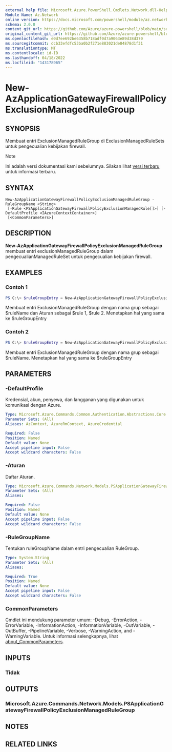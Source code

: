 ```yaml
---
external help file: Microsoft.Azure.PowerShell.Cmdlets.Network.dll-Help.xml
Module Name: Az.Network
online version: https://docs.microsoft.com/powershell/module/az.network/new-azapplicationgatewayfirewallpolicyexclusionmanagedrulegroup
schema: 2.0.0
content_git_url: https://github.com/Azure/azure-powershell/blob/main/src/Network/Network/help/New-AzApplicationGatewayFirewallPolicyExclusionManagedRuleGroup.md
original_content_git_url: https://github.com/Azure/azure-powershell/blob/main/src/Network/Network/help/New-AzApplicationGatewayFirewallPolicyExclusionManagedRuleGroup.md
ms.openlocfilehash: e0d7ee692be6358b718adf0d7a9063e89d38d370
ms.sourcegitcommit: dcb33efdfc53ba0b2f271e883021de84878d1f31
ms.translationtype: MT
ms.contentlocale: id-ID
ms.lasthandoff: 04/18/2022
ms.locfileid: "143178965"
---
```

# New-AzApplicationGatewayFirewallPolicyExclusionManagedRuleGroup

## SYNOPSIS
Membuat entri ExclusionManagedRuleGroup di ExclusionManagedRuleSets untuk pengecualian kebijakan firewall.

> [!NOTE]
>Ini adalah versi dokumentasi kami sebelumnya. Silakan lihat [versi terbaru](/powershell/module/az.network/new-azapplicationgatewayfirewallpolicyexclusionmanagedrulegroup) untuk informasi terbaru.

## SYNTAX

```
New-AzApplicationGatewayFirewallPolicyExclusionManagedRuleGroup -RuleGroupName <String>
 [-Rule <PSApplicationGatewayFirewallPolicyExclusionManagedRule[]>] [-DefaultProfile <IAzureContextContainer>]
 [<CommonParameters>]
```

## DESCRIPTION
**New-AzApplicationGatewayFirewallPolicyExclusionManagedRuleGroup** membuat entri exclusionManagedRuleGroup dalam pengecualianManagedRuleSet untuk pengecualian kebijakan firewall.

## EXAMPLES

### Contoh 1
```powershell
PS C:\> $ruleGroupEntry = New-AzApplicationGatewayFirewallPolicyExclusionManagedRuleGroup -RuleGroupName $ruleName -Rules $rule1,$rule2
```

Membuat entri ExclusionManagedRuleGroup dengan nama grup sebagai $ruleName dan Aturan sebagai $rule 1, $rule 2. Menetapkan hal yang sama ke $ruleGroupEntry

### Contoh 2
```powershell
PS C:\> $ruleGroupEntry = New-AzApplicationGatewayFirewallPolicyExclusionManagedRuleGroup -RuleGroupName $ruleName
```

Membuat entri ExclusionManagedRuleGroup dengan nama grup sebagai $ruleName. Menetapkan hal yang sama ke $ruleGroupEntry

## PARAMETERS

### -DefaultProfile
Kredensial, akun, penyewa, dan langganan yang digunakan untuk komunikasi dengan Azure.

```yaml
Type: Microsoft.Azure.Commands.Common.Authentication.Abstractions.Core.IAzureContextContainer
Parameter Sets: (All)
Aliases: AzContext, AzureRmContext, AzureCredential

Required: False
Position: Named
Default value: None
Accept pipeline input: False
Accept wildcard characters: False
```

### -Aturan
Daftar Aturan.

```yaml
Type: Microsoft.Azure.Commands.Network.Models.PSApplicationGatewayFirewallPolicyExclusionManagedRule[]
Parameter Sets: (All)
Aliases:

Required: False
Position: Named
Default value: None
Accept pipeline input: False
Accept wildcard characters: False
```

### -RuleGroupName
Tentukan ruleGroupName dalam entri pengecualian RuleGroup.

```yaml
Type: System.String
Parameter Sets: (All)
Aliases:

Required: True
Position: Named
Default value: None
Accept pipeline input: False
Accept wildcard characters: False
```

### CommonParameters
Cmdlet ini mendukung parameter umum: -Debug, -ErrorAction, -ErrorVariable, -InformationAction, -InformationVariable, -OutVariable, -OutBuffer, -PipelineVariable, -Verbose, -WarningAction, and -WarningVariable. Untuk informasi selengkapnya, lihat [about_CommonParameters](http://go.microsoft.com/fwlink/?LinkID=113216).

## INPUTS

### Tidak

## OUTPUTS

### Microsoft.Azure.Commands.Network.Models.PSApplicationGatewayFirewallPolicyExclusionManagedRuleGroup

## NOTES

## RELATED LINKS
